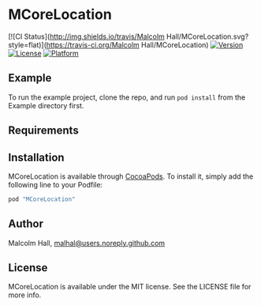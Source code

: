 # MCoreLocation

[![CI Status](http://img.shields.io/travis/Malcolm Hall/MCoreLocation.svg?style=flat)](https://travis-ci.org/Malcolm Hall/MCoreLocation)
[![Version](https://img.shields.io/cocoapods/v/MCoreLocation.svg?style=flat)](http://cocoapods.org/pods/MCoreLocation)
[![License](https://img.shields.io/cocoapods/l/MCoreLocation.svg?style=flat)](http://cocoapods.org/pods/MCoreLocation)
[![Platform](https://img.shields.io/cocoapods/p/MCoreLocation.svg?style=flat)](http://cocoapods.org/pods/MCoreLocation)

## Example

To run the example project, clone the repo, and run `pod install` from the Example directory first.

## Requirements

## Installation

MCoreLocation is available through [CocoaPods](http://cocoapods.org). To install
it, simply add the following line to your Podfile:

```ruby
pod "MCoreLocation"
```

## Author

Malcolm Hall, malhal@users.noreply.github.com

## License

MCoreLocation is available under the MIT license. See the LICENSE file for more info.
